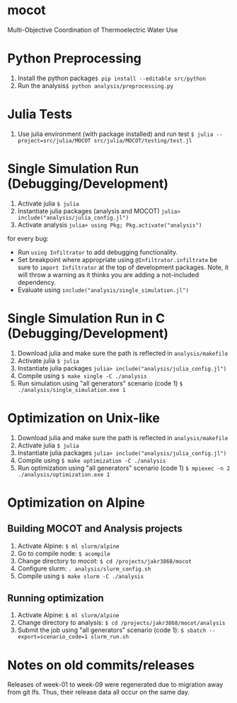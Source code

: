 # mocot
Multi-Objective Coordination of Thermoelectric Water Use

# Python Preprocessing
1) Install the python package`$ pip install --editable src/python`
2) Run the analysis`$ python analysis/preprocessing.py`

# Julia Tests
1) Use julia environment (with package installed) and run test `$ julia --project=src/julia/MOCOT src/julia/MOCOT/testing/test.jl`

# Single Simulation Run (Debugging/Development)
1) Activate julia `$ julia`
2) Instantiate julia packages (analysis and MOCOT) `julia> include("analysis/julia_config.jl")`
3) Activate analysis `julia> using Pkg; Pkg.activate("analysis")`

for every bug:
  * Run `using Infiltrator` to add debugging functionality.
  * Set breakpoint where appropriate using `@Infiltrator.infiltrate` be sure to `import Infiltrator` at the top of development packages. Note, it will throw a warning as it thinks you are adding a not-included dependency.
  * Evaluate using `include("analysis/single_simulation.jl")`

# Single Simulation Run in C (Debugging/Development)
1) Download julia and make sure the path is reflected in `analysis/makefile`
2) Activate julia `$ julia`
3) Instantiate julia packages `julia> include("analysis/julia_config.jl")`
4) Compile using `$ make single -C ./analysis`
5) Run simulation using "all generators" scenario (code 1) `$ ./analysis/single_simulation.exe 1`

# Optimization on Unix-like
1) Download julia and make sure the path is reflected in `analysis/makefile`
2) Activate julia `$ julia`
3) Instantiate julia packages `julia> include("analysis/julia_config.jl")`
4) Compile using `$ make optimization -C ./analysis`
5) Run optimization using "all generators" scenario (code 1) `$ mpiexec -n 2 ./analysis/optimization.exe 1`

# Optimization on Alpine

## Building MOCOT and Analysis projects
1) Activate Alpine: `$ ml slurm/alpine`
2) Go to compile node: `$ acompile`
3) Change directory to mocot: `$ cd /projects/jakr3868/mocot`
4) Configure slurm: `. analysis/slurm_config.sh` 
5) Compile using `$ make slurm -C ./analysis`

## Running optimization
1) Activate Alpine: `$ ml slurm/alpine`
2) Change directory to analysis: `$ cd /projects/jakr3868/mocot/analysis`
3) Submit the job using "all generators" scenario (code 1): `$ sbatch --export=scenario_code=1 slurm_run.sh`

# Notes on old commits/releases
Releases of week-01 to week-09 were regenerated due to migration away from git lfs. Thus, their release data all occur on the same day. 
